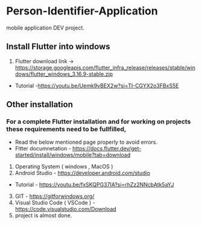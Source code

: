 # Person-Identifier-Application
mobile application DEV project.

## Install Flutter into windows
1) Flutter download link -> https://storage.googleapis.com/flutter_infra_release/releases/stable/windows/flutter_windows_3.16.9-stable.zip
- Tutorial -https://youtu.be/Uemk9vBEX2w?si=TI-CGYX2o3FBxS5E

## Other installation
### For a complete Flutter installation and for working on projects these requirements need to be fullfilled,
- Read the below mentioned page properly to avoid errors.
- Fltter documnetation - https://docs.flutter.dev/get-started/install/windows/mobile?tab=download <BR>
1) Operating System ( windows , MacOS )
2) Android Studio - https://developer.android.com/studio
- Tutorial - https://youtu.be/fxSKQPG37IA?si=rhZz2NNcbAtk5aYJ
3) GIT - https://gitforwindows.org/
4) Visual Studio Code ( VSCode ) - https://code.visualstudio.com/Download
5) project is almost done.